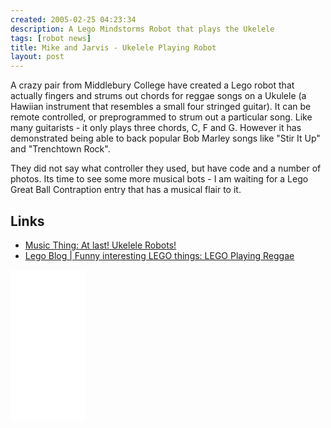 ```yaml
---
created: 2005-02-25 04:23:34
description: A Lego Mindstorms Robot that plays the Ukelele
tags: [robot news]
title: Mike and Jarvis - Ukelele Playing Robot
layout: post
---
```

A crazy pair from Middlebury College have created a Lego robot that actually fingers and strums out chords for reggae songs on a Ukulele (a Hawiian instrument that resembles a small four stringed guitar). It can be remote controlled, or preprogrammed to strum out a particular song. Like many guitarists - it only plays three chords, C, F and G. However it has demonstrated being able to back popular Bob Marley songs like "Stir It Up" and "Trenchtown Rock".

They did not say what controller they used, but have code and a number of photos. Its time to see some more musical bots - I am waiting for a Lego Great Ball Contraption entry that has a musical flair to it.

## Links

* [Music Thing: At last! Ukelele Robots!](http://musicthing.blogspot.co.uk/2005/02/at-last-ukelele-robots.html)
* [Lego Blog | Funny interesting LEGO things: LEGO Playing Reggae](http://legoisfun.blogspot.co.uk/2007/07/lego-playing-reggae.html)

<iframe style="width:120px;height:240px;" marginwidth="0" marginheight="0" scrolling="no" frameborder="0" src="//ws-eu.amazon-adsystem.com/widgets/q?ServiceVersion=20070822&OneJS=1&Operation=GetAdHtml&MarketPlace=GB&source=ss&ref=as_ss_li_til&ad_type=product_link&tracking_id=orionrobots-21&language=en_GB&marketplace=amazon&region=GB&placement=B082WD5YV9&asins=B082WD5YV9&linkId=9b8c5a224217d55f9dd5ff76c277662a&show_border=true&link_opens_in_new_window=true"></iframe>